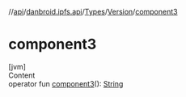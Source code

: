//[api](../../../index.md)/[danbroid.ipfs.api](../../index.md)/[Types](../index.md)/[Version](index.md)/[component3](component3.md)



# component3  
[jvm]  
Content  
operator fun [component3](component3.md)(): [String](https://kotlinlang.org/api/latest/jvm/stdlib/kotlin/-string/index.html)  



